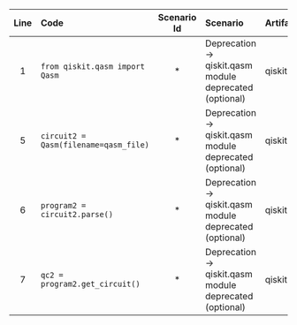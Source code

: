 | Line | Code | Scenario Id | Scenario | Artifact | Refactoring |
| :-: | :- | :-: | :- | :- | :- |
| 1 | `from qiskit.qasm import Qasm` | * | Deprecation -> qiskit.qasm module deprecated (optional) | qiskit.qasm | `from qiskit.circuit import QuantumCircuit` |
| 5 | `circuit2 = Qasm(filename=qasm_file)` | * | Deprecation -> qiskit.qasm module deprecated (optional) | qiskit.qasm | `qc2 = QuantumCircuit.from_qasm_file(qasm_file)` |
| 6 | `program2 = circuit2.parse()` | * | Deprecation -> qiskit.qasm module deprecated (optional) | qiskit.qasm |  |
| 7 | `qc2 = program2.get_circuit()` | * | Deprecation -> qiskit.qasm module deprecated (optional) | qiskit.qasm |  |